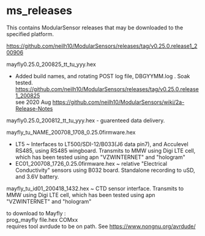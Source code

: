 # ms_releases
This contains ModularSensor releases that may be downloaded to the specified platform.

https://github.com/neilh10/ModularSensors/releases/tag/v0.25.0.release1_200906

mayfly0.25.0_200825_tt_tu_yyy.hex      
- Added build names, and rotating POST log file, DBGYYMM.log . Soak tested.   
https://github.com/neilh10/ModularSensors/releases/tag/v0.25.0.release1_200825    
see 2020 Aug  https://github.com/neilh10/ModularSensors/wiki/2a-Release-Notes    

mayfly0.25.0_200812_tt_tu_yyy.hex - guarenteed data delivery.   

mayfly_tu_NAME_200708_1708_0.25.0firmware.hex    
- LT5  ~ Interfaces to LT500/SDI-12/B033(J6 data pin7), and Acculevel RS485, using RS485 wingboard. Transmits to MMW using Digi LTE cell, which has been tested using apn "VZWINTERNET"  and "hologram"       
- EC01_200708_1726_0.25.0firmware.hex ~ relative "Electrical Conductivity" sensors using B032 board. Standalone recording to uSD, and 3.6V battery.      


mayfly_tu_id01_200418_1432.hex ~ CTD sensor interface. Transmits to MMW using Digi LTE cell, which has been tested using apn "VZWINTERNET"  and "hologram"    

to download to Mayfly :         
prog_mayfly file.hex  COMxx           
  requires tool avrdude to be on path. See https://www.nongnu.org/avrdude/   
